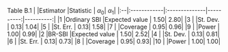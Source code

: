 Table B.1
|   |Estimator    |Statistic      | $\alpha_0$| $\alpha_1$| |:--|:------------|:--------------|----------:|----------:| |1  |Ordinary SBI |Expected value |       1.50|       2.80| |3  |             |St. Dev.       |       0.13|       1.04| |5  |             |St. Err.       |       0.13|       1.58| |7  |             |Coverage       |       0.95|       0.96| |9  |             |Power          |       1.00|       0.99| |2  |BR-SBI       |Expected value |       1.50|       2.52| |4  |             |St. Dev.       |       0.13|       0.81| |6  |             |St. Err.       |       0.13|       0.73| |8  |             |Coverage       |       0.95|       0.93| |10 |             |Power          |       1.00|       1.00|